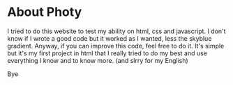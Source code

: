 # About Photy

I tried to do this website to test my ability on html, css and javascript. I don't know if I wrote a good code but it worked as I wanted, less the skyblue gradient. Anyway, if you can improve this code, feel free to do it. It's simple but it's my first project in html that I really tried to do my best and use everything I know and to know more.
(and slrry for my English)

Bye

